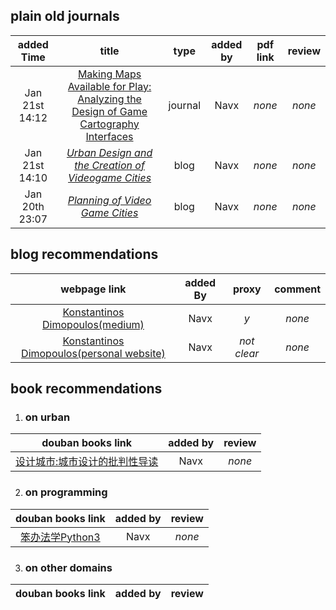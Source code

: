 ## plain old journals
|added Time|title|type|added by|pdf link|review|
|:--------:|:---:|:--:|:------:|:------:|:----:|
|Jan 21st 14:12|[Making Maps Available for Play: Analyzing the Design of Game Cartography Interfaces](https://dl.acm.org/doi/fullHtml/10.1145/3336144)|journal|Navx|*none*|*none*|
|Jan 21st 14:10|[*Urban Design and the Creation of Videogame Cities*](https://medium.com/@KonstantinosD/urban-design-and-the-creation-of-videogame-cities-f56449f74d7f)|blog|Navx|*none*|*none*|
|Jan 20th 23:07|[*Planning of Video Game Cities*](https://80.lv/articles/planning-of-video-game-cities/)|blog|Navx|*none*|*none*|

## blog recommendations
|webpage link|added By|proxy|comment|
|:----------:|:------:|:---:|:-----:|
|[Konstantinos Dimopoulos(medium)](https://medium.com/@KonstantinosD)|Navx|*y*|*none*|
|[Konstantinos Dimopoulos(personal website)](https://www.game-cities.com/)|Navx|*not clear*|*none*|

## book recommendations
1. ### on urban
|douban books link|added by|review|
|:---------------:|:------:|:----:|
|[设计城市:城市设计的批判性导读](https://book.douban.com/subject/6000358/)|Navx|*none*|

2. ### on programming
|douban books link|added by|review|
|:---------------:|:------:|:----:|
|[笨办法学Python3](https://book.douban.com/subject/30237842/)|Navx|*none*|

3. ### on other domains
|douban books link|added by|review|
|:---------------:|:------:|:----:|
